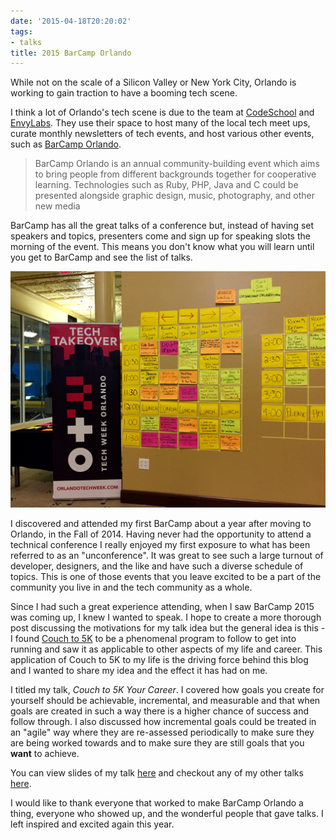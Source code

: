 ```yaml
---
date: '2015-04-18T20:20:02'
tags:
- talks
title: 2015 BarCamp Orlando
---
```


While not on the scale of a Silicon Valley or New York City, Orlando is working to gain traction to have a booming tech scene.

I think a lot of Orlando's tech scene is due to the team at [CodeSchool](www.codeschool.com) and [EnvyLabs](www.envylabs.com). They use their space to host many of the local tech meet ups, curate monthly newsletters of tech events, and host various other events, such as [BarCamp Orlando](http://barcamporlando.org/).

> BarCamp Orlando is an annual community-building event which aims to bring people from different backgrounds together for cooperative learning. Technologies such as Ruby, PHP, Java and C could be presented alongside graphic design, music, photography, and other new media

BarCamp has all the great talks of a conference but, instead of having set speakers and topics, presenters come and sign up for speaking slots the morning of the event. This means you don't know what you will learn until you get to BarCamp and see the list of talks.

<img src="./talks_board.jpg"/>

I discovered and attended my first BarCamp about a year after moving to Orlando, in the Fall of 2014. Having never had the opportunity to attend a technical conference I really enjoyed my first exposure to what has been referred to as an "unconference". It was great to see such a large turnout of developer, designers, and the like and have such a diverse schedule of topics. This is one of those events that you leave excited to be a part of the community you live in and the tech community as a whole.

Since I had such a great experience attending, when I saw BarCamp 2015 was coming up, I knew I wanted to speak. I hope to create a more thorough post discussing the motivations for my talk idea but the general idea is this - I found [Couch to 5K](http://www.c25k.com/) to be a phenomenal program to follow to get into running and saw it as applicable to other aspects of my life and career. This application of Couch to 5K to my life is the driving force behind this blog and I wanted to share my idea and the effect it has had on me.

I titled my talk, *Couch to 5K Your Career*. I covered how goals you create for yourself should be achievable, incremental, and measurable and that when goals are created in such a way there is a higher chance of success and follow through. I also discussed how incremental goals could be treated in an "agile" way where they are re-assessed periodically to make sure they are being worked towards and to make sure they are still goals that you **want** to achieve.

You can view slides of my talk  <a href="https://docs.google.com/presentation/d/1hMABDuoPNcRz75Rt2dGHLhntjrFbG_XH2dHXUiJ8yV8/edit?usp=sharing" onclick="trackOutboundlink('https://docs.google.com/presentation/d/1hMABDuoPNcRz75Rt2dGHLhntjrFbG_XH2dHXUiJ8yV8/edit?usp=sharing'); return false" target="_blank">here</a> and checkout any of my other talks <a href="/talks" onclick="trackOutboundlink('/talks'); return false" target="_blank">here</a>.

I would like to thank everyone that worked to make BarCamp Orlando a thing, everyone who showed up, and the wonderful people that gave talks. I left inspired and excited again this year.
